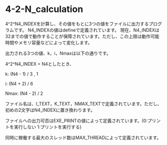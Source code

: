 # 4-2-N_calculation

4^2^N4_INDEXを計算し、その値をもとに3つの値をファイルに出力するプログラムです。
N4_INDEXの値はdefineで定義されています。
現在、N4_INDEXは32までの値で動作することが保障されています。ただし、この上限は動作可能時間やメモリ容量などによって変化します。

出力される3つの値、k，i，Nmaxは以下の通りです。

4^2^N4_INDEX = N4としたとき、

k: (N4 - 1) / 3 , 1

i: (N4 + 2) / 6

Nmax: (N4 - 2) / 2

ファイル名は、I_TEXT，K_TEXT，NMAX_TEXTで定義されています。ただし、初めの2文字はN4_INDEXに置き換わります。

ファイルへの出力可否はEXE_PRINTの値によって定義されています。(0:プリントを実行しない 1:プリントを実行する)

同時に稼働する最大のスレッド数はMAX_THREADによって定義されています。
